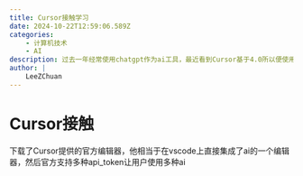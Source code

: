 ```yaml
---
title: Cursor接触学习
date: 2024-10-22T12:59:06.589Z
categories:
    - 计算机技术
    - AI
description: 过去一年经常使用chatgpt作为ai工具，最近看到Cursor基于4.0所以便使用该技术
author: |
    LeeZChuan
---
```




# Cursor接触

下载了Cursor提供的官方编辑器，他相当于在vscode上直接集成了ai的一个编辑器，然后官方支持多种api_token让用户使用多种ai